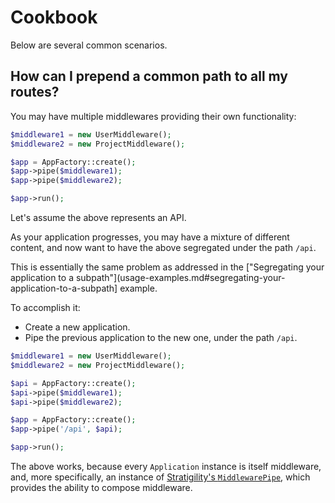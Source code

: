 # Cookbook

Below are several common scenarios.

## How can I prepend a common path to all my routes?

You may have multiple middlewares providing their own functionality:

```php
$middleware1 = new UserMiddleware();
$middleware2 = new ProjectMiddleware();

$app = AppFactory::create();
$app->pipe($middleware1);
$app->pipe($middleware2);

$app->run();
```

Let's assume the above represents an API.

As your application progresses, you may have a mixture of different content, and now want to have
the above segregated under the path `/api`.

This is essentially the same problem as addressed in the
["Segregating your application to a subpath"](usage-examples.md#segregating-your-application-to-a-subpath] example.

To accomplish it:

- Create a new application.
- Pipe the previous application to the new one, under the path `/api`.

```php
$middleware1 = new UserMiddleware();
$middleware2 = new ProjectMiddleware();

$api = AppFactory::create();
$api->pipe($middleware1);
$api->pipe($middleware2);

$app = AppFactory::create();
$app->pipe('/api', $api);

$app->run();
```

The above works, because every `Application` instance is itself middleware, and, more specifically,
an instance of [Stratigility's `MiddlewarePipe`](https://github.com/laminas/laminas-stratigility/blob/master/doc/book/middleware.md),
which provides the ability to compose middleware.
